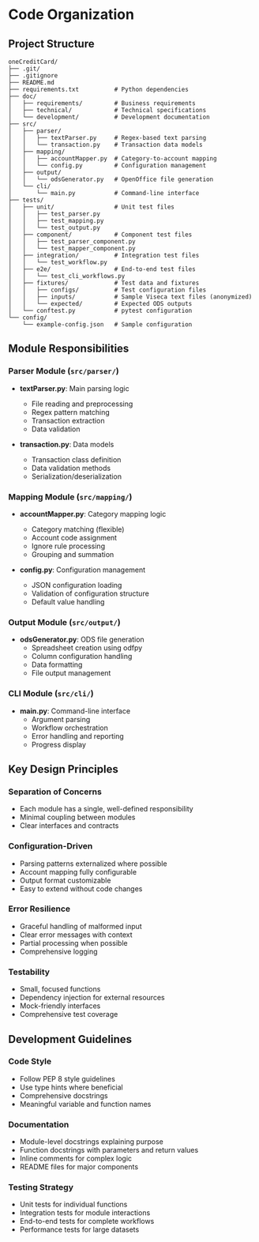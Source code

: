 # Code Organization

## Project Structure

```text
oneCreditCard/
├── .git/
├── .gitignore
├── README.md
├── requirements.txt          # Python dependencies
├── doc/
│   ├── requirements/         # Business requirements
│   ├── technical/            # Technical specifications  
│   └── development/          # Development documentation
├── src/
│   ├── parser/
│   │   ├── textParser.py     # Regex-based text parsing
│   │   └── transaction.py    # Transaction data models
│   ├── mapping/
│   │   ├── accountMapper.py  # Category-to-account mapping
│   │   └── config.py         # Configuration management
│   ├── output/
│   │   └── odsGenerator.py   # OpenOffice file generation
│   └── cli/
│       └── main.py           # Command-line interface
├── tests/
│   ├── unit/                 # Unit test files
│   │   ├── test_parser.py
│   │   ├── test_mapping.py
│   │   └── test_output.py
│   ├── component/            # Component test files
│   │   ├── test_parser_component.py
│   │   └── test_mapper_component.py
│   ├── integration/          # Integration test files
│   │   └── test_workflow.py
│   ├── e2e/                  # End-to-end test files
│   │   └── test_cli_workflows.py
│   ├── fixtures/             # Test data and fixtures
│   │   ├── configs/          # Test configuration files
│   │   ├── inputs/           # Sample Viseca text files (anonymized)
│   │   └── expected/         # Expected ODS outputs
│   └── conftest.py           # pytest configuration
└── config/
    └── example-config.json   # Sample configuration
```

## Module Responsibilities

### Parser Module (`src/parser/`)

- **textParser.py**: Main parsing logic
  - File reading and preprocessing
  - Regex pattern matching
  - Transaction extraction
  - Data validation

- **transaction.py**: Data models
  - Transaction class definition
  - Data validation methods
  - Serialization/deserialization

### Mapping Module (`src/mapping/`)

- **accountMapper.py**: Category mapping logic
  - Category matching (flexible)
  - Account code assignment
  - Ignore rule processing
  - Grouping and summation

- **config.py**: Configuration management
  - JSON configuration loading
  - Validation of configuration structure
  - Default value handling

### Output Module (`src/output/`)

- **odsGenerator.py**: ODS file generation
  - Spreadsheet creation using odfpy
  - Column configuration handling
  - Data formatting
  - File output management

### CLI Module (`src/cli/`)

- **main.py**: Command-line interface
  - Argument parsing
  - Workflow orchestration
  - Error handling and reporting
  - Progress display

## Key Design Principles

### Separation of Concerns

- Each module has a single, well-defined responsibility
- Minimal coupling between modules
- Clear interfaces and contracts

### Configuration-Driven

- Parsing patterns externalized where possible
- Account mapping fully configurable
- Output format customizable
- Easy to extend without code changes

### Error Resilience

- Graceful handling of malformed input
- Clear error messages with context
- Partial processing when possible
- Comprehensive logging

### Testability

- Small, focused functions
- Dependency injection for external resources
- Mock-friendly interfaces
- Comprehensive test coverage

## Development Guidelines

### Code Style

- Follow PEP 8 style guidelines
- Use type hints where beneficial
- Comprehensive docstrings
- Meaningful variable and function names

### Documentation

- Module-level docstrings explaining purpose
- Function docstrings with parameters and return values
- Inline comments for complex logic
- README files for major components

### Testing Strategy

- Unit tests for individual functions
- Integration tests for module interactions
- End-to-end tests for complete workflows
- Performance tests for large datasets
